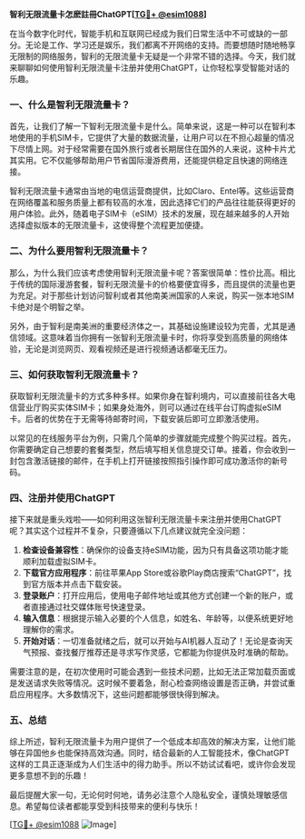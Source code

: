 **智利无限流量卡怎麽註冊ChatGPT[[TG💪+ @esim1088](https://t.me/s/esim1088)]**

在当今数字化时代，智能手机和互联网已经成为我们日常生活中不可或缺的一部分。无论是工作、学习还是娱乐，我们都离不开网络的支持。而要想随时随地畅享无限制的网络服务，智利的无限流量卡无疑是一个非常不错的选择。今天，我们就来聊聊如何使用智利无限流量卡注册并使用ChatGPT，让你轻松享受智能对话的乐趣。

### 一、什么是智利无限流量卡？

首先，让我们了解一下智利无限流量卡是什么。简单来说，这是一种可以在智利本地使用的手机SIM卡，它提供了大量的数据流量，让用户可以在不担心超量的情况下尽情上网。对于经常需要在国外旅行或者长期居住在国外的人来说，这种卡片尤其实用。它不仅能够帮助用户节省国际漫游费用，还能提供稳定且快速的网络连接。

智利无限流量卡通常由当地的电信运营商提供，比如Claro、Entel等。这些运营商在网络覆盖和服务质量上都有较高的水准，因此选择它们的产品往往能获得更好的用户体验。此外，随着电子SIM卡（eSIM）技术的发展，现在越来越多的人开始选择虚拟版本的无限流量卡，这使得整个流程更加便捷。

### 二、为什么要用智利无限流量卡？

那么，为什么我们应该考虑使用智利无限流量卡呢？答案很简单：性价比高。相比于传统的国际漫游套餐，智利无限流量卡的价格要便宜得多，而且提供的流量也更为充足。对于那些计划访问智利或者其他南美洲国家的人来说，购买一张本地SIM卡绝对是个明智之举。

另外，由于智利是南美洲的重要经济体之一，其基础设施建设较为完善，尤其是通信领域。这意味着当你拥有一张智利无限流量卡时，你将享受到高质量的网络体验，无论是浏览网页、观看视频还是进行视频通话都毫无压力。

### 三、如何获取智利无限流量卡？

获取智利无限流量卡的方式多种多样。如果你身在智利境内，可以直接前往各大电信营业厅购买实体SIM卡；如果身处海外，则可以通过在线平台订购虚拟eSIM卡。后者的优势在于无需等待邮寄时间，下载安装后即可立即激活使用。

以常见的在线服务平台为例，只需几个简单的步骤就能完成整个购买过程。首先，你需要确定自己想要的套餐类型，然后填写相关信息提交订单。接着，你会收到一封包含激活链接的邮件，在手机上打开链接按照指引操作即可成功激活你的新号码。

### 四、注册并使用ChatGPT

接下来就是重头戏啦——如何利用这张智利无限流量卡来注册并使用ChatGPT呢？其实这个过程并不复杂，只要遵循以下几点建议就完全没问题：

1. **检查设备兼容性**：确保你的设备支持eSIM功能，因为只有具备这项功能才能顺利加载虚拟SIM卡。
2. **下载官方应用程序**：前往苹果App Store或谷歌Play商店搜索“ChatGPT”，找到官方版本并点击下载安装。
3. **登录账户**：打开应用后，使用电子邮件地址或其他方式创建一个新的账户，或者直接通过社交媒体账号快速登录。
4. **输入信息**：根据提示输入必要的个人信息，如姓名、年龄等，以便系统更好地理解你的需求。
5. **开始对话**：一切准备就绪之后，就可以开始与AI机器人互动了！无论是查询天气预报、查找餐厅推荐还是寻求写作灵感，它都能为你提供及时准确的帮助。

需要注意的是，在初次使用时可能会遇到一些技术问题，比如无法正常加载页面或是发送请求失败等情况。这时候不要着急，耐心检查网络设置是否正确，并尝试重启应用程序。大多数情况下，这些问题都能够很快得到解决。

### 五、总结

综上所述，智利无限流量卡为用户提供了一个低成本却高效的解决方案，让他们能够在异国他乡也能保持高效沟通。同时，结合最新的人工智能技术，像ChatGPT这样的工具正逐渐成为人们生活中的得力助手。所以不妨试试看吧，或许你会发现更多意想不到的乐趣！

最后提醒大家一句，无论何时何地，请务必注意个人隐私安全，谨慎处理敏感信息。希望每位读者都能享受到科技带来的便利与快乐！

[[TG💪+ @esim1088](https://t.me/s/esim1088) ![Image](https://i.postimg.cc/4NQfJmqS/Snipaste-2025-05-13-00-14-12.png)]